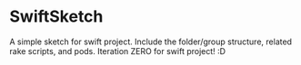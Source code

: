 # SwiftSketch
A simple sketch for swift project. Include the folder/group structure, related rake scripts, and pods. Iteration ZERO for swift project! :D
